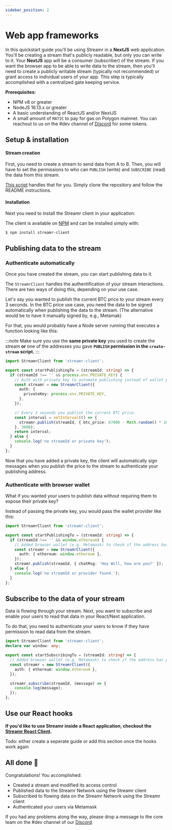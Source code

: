 ```yaml
---
sidebar_position: 2
---
```


# Web app frameworks
In this quickstart guide you'll be using Streamr in a **NextJS** web application. You'll be creating a stream that's publicly readable, but only you can write to it. Your **NextJS** app will be a consumer (subscriber) of the stream. If you want the browser app to be able to write data to the stream, then you'll need to create a publicly writable stream (typically not recommended) or grant access to individual users of your app. This step is typically accomplished with a centralized gate keeping service.

**Prerequisites:**
- NPM v8 or greater
- NodeJS 16.13.x or greater
- A basic understanding of ReactJS and/or NextJS
- A small amount of `MATIC` to pay for gas on Polygon mainnet. You can reachout to us on the #dev channel of [Discord](https://discord.gg/gZAm8P7hK8) for some tokens.

## Setup & installation
#### Stream creation
First, you need to create a stream to send data from A to B. Then, you will have to set the permissions to who can `PUBLISH` (write) and `SUBSCRIBE` (read) the data from this stream.

[This script](https://github.com/streamr-dev/create-stream-script) handles that for you. Simply clone the repository and follow the README instructions.

#### Installation
<!-- TODO: add hub video tutorial -->

Next you need to install the Streamr client in your application:

The client is available on [NPM](https://www.npmjs.com/package/streamr-client) and can be installed simply with:

```shell
$ npm install streamr-client
```

## Publishing data to the stream
### Authenticate automatically
Once you have created the stream, you can start publishing data to it.

The `StreamrClient` handles the authentification of your stream interactions. There are two ways of doing this, depending on your use case.

Let's say you wanted to publish the current BTC price to your stream every 3 seconds.
In the BTC price use case, you need the data to be signed automatically when publishing the data to the stream. (The alternative would be to have it manually signed by, e.g., Metamak)

For that, you would probably have a Node server running that executes a function looking like this:

:::note
Make sure you use the **same private key** you used to create the stream **or** one of the addresses you gave **`PUBLISH` permission in the `create-stream` script.**
:::

```ts
import StreamrClient from 'streamr-client';

export const startPublishingTo = (streamId: string) => {
  if (streamId !== '' && process.env.PRIVATE_KEY) {
    // Auth with private key to automate publishing instead of wallet provider
    const streamr = new StreamrClient({
      auth: {
        privateKey: process.env.PRIVATE_KEY,
      },
    });

    // Every 3 seconds you publish the current BTC price.
    const interval = setInterval(() => {
      streamr.publish(streamId, { btc_price: 67000 - Math.random() * 10 });
    }, 3000);
    return interval;
  } else {
    console.log('no streamId or private key');
  }
};
```

Now that you have added a private key, the client will automatically sign messages when you publish the price to the stream to authenticate your publishing address.

### Authenticate with browser wallet
What if you wanted your users to publish data without requiring them to expose their private key?

Instead of passing the private key, you would pass the wallet provider like this:

```ts
import StreamrClient from 'streamr-client';

export const startPublishingTo = (streamId: string) => {
  if (streamId !== '' && window.ethereum) {
    // Added browser wallet (e.g. Metamask) to check if the address has permission to write to the stream
    const streamr = new StreamrClient({
      auth: { ethereum: window.ethereum },
    });
    streamr.publish(streamId, { chatMsg: 'Hey Will, how are you?' });
  } else {
    console.log('no streamId or provider found.');
  }
};
```

## Subscribe to the data of your stream
Data is flowing through your stream. Next, you want to subscribe and enable your users to read that data in your React/Next application.

To do that, you need to authenticate your users to know if they have permission to read data from the stream.

```ts
import StreamrClient from 'streamr-client';
declare var window: any;

export const startSubscribingTo = (streamId: string) => {
  // Added browser wallet (e.g. Metamask) to check if the address has permission to read the stream
  const streamr = new StreamrClient({
    auth: { ethereum: window.ethereum },
  });

  streamr.subscribe(streamId, (message) => {
    console.log(message);
  });
};
```

## Use our React hooks

**If you'd like to use Streamr inside a React application, checkout the [Streamr React Client](https://www.npmjs.com/package/streamr-client-react).**

Todo: either create a seperate guide or add this section once the hooks work again

## All done 🎉
Congratulations! You accomplished:

- Created a stream and modified its access control
- Published data to the Streamr Network using the Streamr client
- Subscribed to flowing data on the Streamr Network using the Streamr client
- Authenticated your users via Metamask

If you had any problems along the way, please drop a message to the core team on the #dev channel of our [Discord](https://discord.gg/gZAm8P7hK8).
